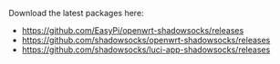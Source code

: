 Download the latest packages here:

- <https://github.com/EasyPi/openwrt-shadowsocks/releases>
- <https://github.com/shadowsocks/openwrt-shadowsocks/releases>
- <https://github.com/shadowsocks/luci-app-shadowsocks/releases>
